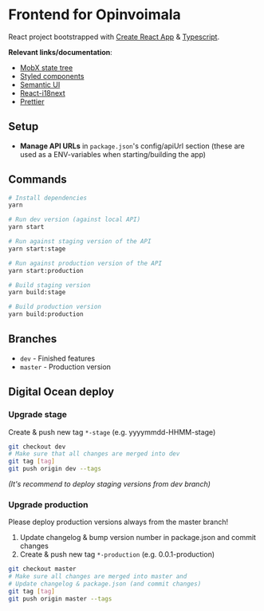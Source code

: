 # Frontend for Opinvoimala

React project bootstrapped with [Create React App](https://github.com/facebook/create-react-app) & [Typescript](https://www.typescriptlang.org/docs/home.html).

**Relevant links/documentation**:

- [MobX state tree](https://mobx-state-tree.js.org/)
- [Styled components](https://styled-components.com/docs/basics)
- [Semantic UI](https://react.semantic-ui.com/)
- [React-i18next](https://github.com/i18next/react-i18next)
- [Prettier](https://prettier.io/docs/en/index.html)

## Setup

- **Manage API URLs** in `package.json`'s config/apiUrl section (these are used as a ENV-variables when starting/building the app)


## Commands

```sh
# Install dependencies
yarn

# Run dev version (against local API)
yarn start

# Run against staging version of the API
yarn start:stage

# Run against production version of the API
yarn start:production

# Build staging version
yarn build:stage

# Build production version
yarn build:production
```

## Branches

- `dev` - Finished features
- `master` - Production version

## Digital Ocean deploy

### Upgrade stage

Create & push new tag `*-stage` (e.g. yyyymmdd-HHMM-stage)

```sh
git checkout dev
# Make sure that all changes are merged into dev
git tag [tag]
git push origin dev --tags
```

_(It's recommend to deploy staging versions from dev branch)_

### Upgrade production

Please deploy production versions always from the master branch!

1. Update changelog & bump version number in package.json and commit changes
2. Create & push new tag `*-production` (e.g. 0.0.1-production)

```sh
git checkout master
# Make sure all changes are merged into master and
# Update changelog & package.json (and commit changes)
git tag [tag]
git push origin master --tags
```
